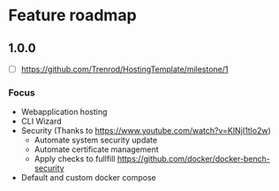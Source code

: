 # Feature roadmap

## 1.0.0

- [ ] https://github.com/Trenrod/HostingTemplate/milestone/1

### Focus
- Webapplication hosting
- CLI Wizard
- Security (Thanks to  https://www.youtube.com/watch?v=KINjI1tlo2w)
	- Automate system security update
	- Automate certificate management
	- Apply checks to fullfill https://github.com/docker/docker-bench-security
- Default and custom docker compose
